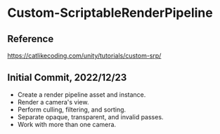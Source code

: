 # Custom-ScriptableRenderPipeline

## Reference
https://catlikecoding.com/unity/tutorials/custom-srp/

## Initial Commit, 2022/12/23
 * Create a render pipeline asset and instance. 
 * Render a camera's view. 
 * Perform culling, filtering, and sorting. 
 * Separate opaque, transparent, and invalid passes. 
 * Work with more than one camera.

